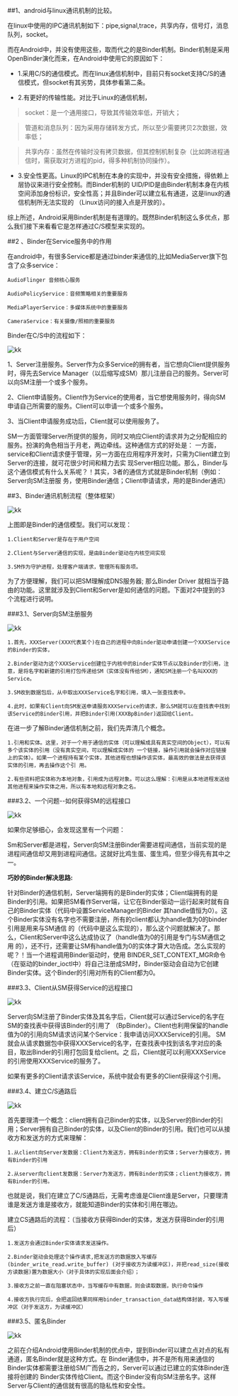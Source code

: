 ##1、android与linux通讯机制的比较。
   
在linux中使用的IPC通讯机制如下：pipe,signal,trace，共享内存，信号灯，消息队列，socket。

而在Android中，并没有使用这些，取而代之的是Binder机制。Binder机制是采用OpenBinder演化而来，在Android中使用它的原因如下：

- 1.采用C/S的通信模式。而在linux通信机制中，目前只有socket支持C/S的通信模式，但socket有其劣势，具体参看第二条。

- 2.有更好的传输性能。对比于Linux的通信机制，

>socket：是一个通用接口，导致其传输效率低，开销大；

>管道和消息队列：因为采用存储转发方式，所以至少需要拷贝2次数据，效率低；

>共享内存：虽然在传输时没有拷贝数据，但其控制机制复杂（比如跨进程通信时，需获取对方进程的pid，得多种机制协同操作）。

- 3.安全性更高。Linux的IPC机制在本身的实现中，并没有安全措施，得依赖上层协议来进行安全控制。而Binder机制的 UID/PID是由Binder机制本身在内核空间添加身份标识，安全性高；并且Binder可以建立私有通道，这是linux的通信机制所无法实现的 （Linux访问的接入点是开放的）。

综上所述，Android采用Binder机制是有道理的。既然Binder机制这么多优点，那么我们接下来看看它是怎样通过C/S模型来实现的。

##2 、Binder在Service服务中的作用

在android中，有很多Service都是通过binder来通信的,比如MediaServer旗下包含了众多service：

    AudioFlinger 音频核心服务

    AudioPolicyService：音频策略相关的重要服务

    MediaPlayerService：多媒体系统中的重要服务

    CameraService：有关摄像/照相的重要服务

Binder在C/S中的流程如下：

![kk](pic/0071.png)

1、Server注册服务。Server作为众多Service的拥有者，当它想向Client提供服务时，得先去Service Manager（以后缩写成SM）那儿注册自己的服务。Server可以向SM注册一个或多个服务。

2、Client申请服务。Client作为Service的使用者，当它想使用服务时，得向SM申请自己所需要的服务。Client可以申请一个或多个服务。

3、当Client申请服务成功后，Client就可以使用服务了。

SM一方面管理Server所提供的服务，同时又响应Client的请求并为之分配相应的服务。扮演的角色相当于月老，两边牵线。这种通信方式的好处是： 一方面，service和Client请求便于管理，另一方面在应用程序开发时，只需为Client建立到Server的连接，就可花很少时间和精力去实 现Server相应功能。那么，Binder与这个通信模式有什么关系呢？！其实，3者的通信方式就是Binder机制（例如：Server向SM注册服 务，使用Binder通信；Client申请请求，用的是Binder通讯）

##3、Binder通讯机制流程（整体框架）

![kk](pic/0072.png)

上图即是Binder的通信模型。我们可以发现：

    1.Client和Server是存在于用户空间

    2.Client与Server通信的实现，是由Binder驱动在内核空间实现

    3.SM作为守护进程，处理客户端请求，管理所有服务项。

为了方便理解，我们可以把SM理解成DNS服务器; 那么Binder Driver 就相当于路由的功能。这里就涉及到Client和Server是如何通信的问题。下面对2中提到的3个流程进行说明。

###3.1、Server向SM注册服务

![kk](pic/0073.png)

    1.首先，XXXServer(XXX代表某个)在自己的进程中向Binder驱动申请创建一个XXXService的Binder的实体，

    2.Binder驱动为这个XXXService创建位于内核中的Binder实体节点以及Binder的引用，注意，是将名字和新建的引用打包传递给SM（实体没有传给SM），通知SM注册一个名叫XXX的Service。

    3.SM收到数据包后，从中取出XXXService名字和引用，填入一张查找表中。

    4.此时，如果有Client向SM发送申请服务XXXService的请求，那么SM就可以在查找表中找到该Service的Binder引用，并把Binder引用(XXXBpBinder)返回给Client。

在进一步了解Binder通信机制之前，我们先弄清几个概念。

    1.引用和实体。这里，对于一个用于通信的实体（可以理解成具有真实空间的Object），可以有多个该实体的引用（没有真实空间，可以理解成实体的 一个链接，操作引用就会操作对应链接上的实体）。如果一个进程持有某个实体，其他进程也想操作该实体，最高效的做法是去获得该实体的引用，再去操作这个引 用。

    2.有些资料把实体称为本地对象，引用成为远程对象。可以这么理解：引用是从本地进程发送给其他进程来操作实体之用，所以有本地和远程对象之名。

###3.2、一个问题--如何获得SM的远程接口

![kk](pic/0074.png)

如果你足够细心，会发现这里有一个问题：

Sm和Server都是进程，Server向SM注册Binder需要进程间通信，当前实现的是进程间通信却又用到进程间通信。这就好比鸡生蛋、蛋生鸡，但至少得先有其中之一。

**巧妙的Binder解决思路:**

针对Binder的通信机制，Server端拥有的是Binder的实体；Client端拥有的是Binder的引用。如果把SM看作Server端，让它在Binder驱动一运行起来时就有自己的Binder实体（代码中设置ServiceManager的Binder 其handle值恒为0）。这个Binder实体没有名字也不需要注册，所有的client都认为handle值为0的binder引用是用来与SM通信 的（代码中是这么实现的），那么这个问题就解决了。那么，Client和Server中这么达成协议了（handle值为0的引用是专门与SM通信之用 的），还不行，还需要让SM有handle值为0的实体才算大功告成。怎么实现的呢？！当一个进程调用Binder驱动时，使用 BINDER_SET_CONTEXT_MGR命令（在驱动的binder_ioctl中）将自己注册成SM时，Binder驱动会自动为它创建 Binder实体。这个Binder的引用对所有的Client都为0。

###3.3、Client从SM获得Service的远程接口

![kk](pic/0075.png)

Server向SM注册了Binder实体及其名字后，Client就可以通过Service的名字在SM的查找表中获得该Binder的引用了 （BpBinder）。Client也利用保留的handle值为0的引用向SM请求访问某个Service：我申请访问XXXService的引用。 SM就会从请求数据包中获得XXXService的名字，在查找表中找到该名字对应的条目，取出Binder的引用打包回复给client。之 后，Client就可以利用XXXService的引用使用XXXService的服务了。

如果有更多的Client请求该Service，系统中就会有更多的Client获得这个引用。

###3.4、建立C/S通路后

![kk](pic/0076.png)

首先要理清一个概念：client拥有自己Binder的实体，以及Server的Binder的引用；Server拥有自己Binder的实体，以及Client的Binder的引用。我们也可以从接收方和发送方的方式来理解：

    1.从client向Server发数据：Client为发送方，拥有Binder的实体；Server为接收方，拥有Binder的引用

    2.从server向client发数据：Server为发送方，拥有Binder的实体；client为接收方，拥有Binder的引用。

也就是说，我们在建立了C/S通路后，无需考虑谁是Client谁是Server，只要理清谁是发送方谁是接收方，就能知道Binder的实体和引用在哪边。


建立CS通路后的流程：（当接收方获得Binder的实体，发送方获得Binder的引用后）

    1.发送方会通过Binder实体请求发送操作。

    2.Binder驱动会处理这个操作请求,把发送方的数据放入写缓存(binder_write_read.write_buffer) (对于接收方为读缓冲区)，并把read_size(接收方读数据)置为数据大小（对于具体的实现后面会介绍）；

    3.接收方之前一直在阻塞状态中，当写缓存中有数据，则会读取数据，执行命令操作

    4.接收方执行完后，会把返回结果同样用binder_transaction_data结构体封装，写入写缓冲区（对于发送方，为读缓冲区）

###3.5、匿名Binder

![kk](pic/0077.png)

之前在介绍Android使用Binder机制的优点中，提到Binder可以建立点对点的私有通道，匿名Binder就是这种方式。在 Binder通信中，并不是所有用来通信的Binder实体都需要注册给SM广而告之的，Server可以通过已建立的实体Binder连接将创建的 Binder实体传给Client。而这个Binder没有向SM注册名字。这样Server与Client的通信就有很高的隐私性和安全性。

